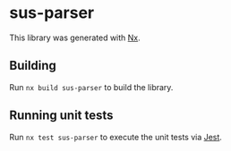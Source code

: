 # sus-parser

This library was generated with [Nx](https://nx.dev).

## Building

Run `nx build sus-parser` to build the library.

## Running unit tests

Run `nx test sus-parser` to execute the unit tests via [Jest](https://jestjs.io).
